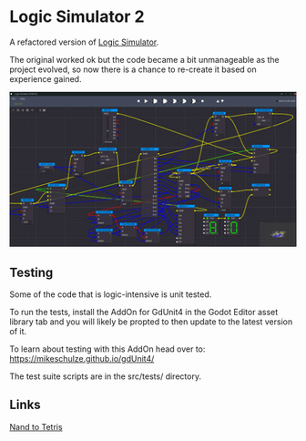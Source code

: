 # Logic Simulator 2
A refactored version of [Logic Simulator](https://github.com/andrew-wilkes/logic-simulator).

The original worked ok but the code became a bit unmanageable as the project evolved, so now there is a chance to re-create it based on experience gained.

![Computer Simulation](media/computer-sim.png)

## Testing

Some of the code that is logic-intensive is unit tested.

To run the tests, install the AddOn for GdUnit4 in the Godot Editor asset library tab and you will likely be propted to then update to the latest version of it.

To learn about testing with this AddOn head over to: https://mikeschulze.github.io/gdUnit4/

The test suite scripts are in the src/tests/ directory.

## Links

[Nand to Tetris](https://www.nand2tetris.org/)